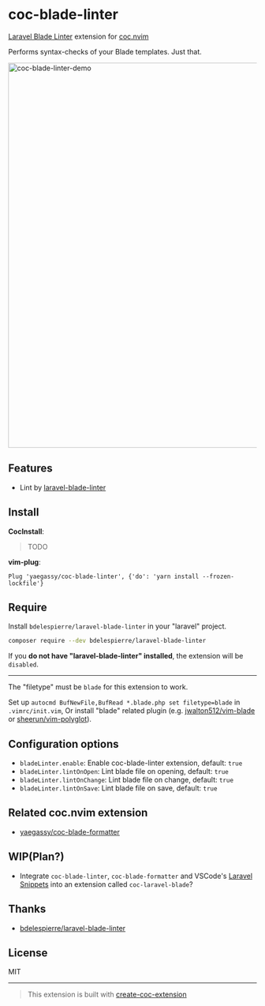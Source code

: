# coc-blade-linter

<!-- markdownlint-disable-next-line -->
[Laravel Blade Linter](https://github.com/bdelespierre/laravel-blade-linter) extension for [coc.nvim](https://github.com/neoclide/coc.nvim)

Performs syntax-checks of your Blade templates. Just that.

<!-- markdownlint-disable-next-line -->
<img width="780" alt="coc-blade-linter-demo" src="https://user-images.githubusercontent.com/188642/114817122-68c11f00-9df4-11eb-8405-ba63f12e8821.gif">

## Features

- Lint by [laravel-blade-linter](https://github.com/bdelespierre/laravel-blade-linter)

## Install

**CocInstall**:

> TODO

**vim-plug**:

```vim
Plug 'yaegassy/coc-blade-linter', {'do': 'yarn install --frozen-lockfile'}
```

## Require

Install `bdelespierre/laravel-blade-linter` in your "laravel" project.

```sh
composer require --dev bdelespierre/laravel-blade-linter
```

If you **do not have "laravel-blade-linter" installed**, the extension will be `disabled`.

----

The "filetype" must be `blade` for this extension to work.

<!-- markdownlint-disable-next-line -->
Set up `autocmd BufNewFile,BufRead *.blade.php set filetype=blade` in `.vimrc/init.vim`, Or install "blade" related plugin (e.g. [jwalton512/vim-blade](https://github.com/jwalton512/vim-blade) or [sheerun/vim-polyglot](https://github.com/sheerun/vim-polyglot)).

## Configuration options

- `bladeLinter.enable`: Enable coc-blade-linter extension, default: `true`
- `bladeLinter.lintOnOpen`: Lint blade file on opening, default: `true`
- `bladeLinter.lintOnChange`: Lint blade file on change, default: `true`
- `bladeLinter.lintOnSave`: Lint blade file on save, default: `true`

## Related coc.nvim extension

- [yaegassy/coc-blade-formatter](https://github.com/yaegassy/coc-blade-formatter)

## WIP(Plan?)

<!-- markdownlint-disable-next-line -->
- Integrate `coc-blade-linter`, `coc-blade-formatter` and VSCode's [Laravel Snippets](hjttps://github.com/onecentlin/laravel5-snippets-vscode) into an extension called `coc-laravel-blade`?

## Thanks

- [bdelespierre/laravel-blade-linter](https://github.com/bdelespierre/laravel-blade-linter)

## License

MIT

----

> This extension is built with [create-coc-extension](https://github.com/fannheyward/create-coc-extension)
